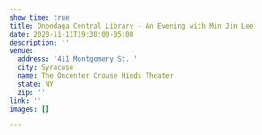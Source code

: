 ```yaml
---
show_time: true
title: Onondaga Central Library - An Evening with Min Jin Lee
date: 2020-11-11T19:30:00-05:00
description: ''
venue:
  address: '411 Montgomery St. '
  city: Syracuse
  name: The Oncenter Crouse Hinds Theater
  state: NY
  zip: ''
link: ''
images: []

---
```

